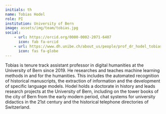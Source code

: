 ```yaml
---
initials: th
name: Tobias Hodel
role: PI
institution: University of Bern
image: assets/img/team/tobias.jpg
social:
    - url: https://orcid.org/0000-0002-2071-6407 
      icon: fab fa-orcid
    - url: https://www.dh.unibe.ch/about_us/people/prof_dr_hodel_tobias/index_eng.html
      icon: fas fa-globe
---
```

Tobias is tenure track assistant professor in digital humanities at the University of Bern since 2019. He researches and teaches machine learning methods in and for the humanities. This includes the automated recognition of historical manuscripts, the extraction of information and the development of specific language models. Hodel holds a doctorate in history and leads research projects at the University of Bern, including on the tower books of the city of Bern from the early modern period, chat systems for university didactics in the 21st century and the historical telephone directories of Switzerland.